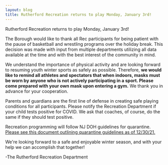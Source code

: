 ```yaml
---
layout: blog
title: Rutherford Recreation returns to play Monday, January 3rd!
---
```


Rutherford Recreation returns to play Monday, January 3rd!

The Borough would like to thank all Rec participants for being patient with the pause of basketball and wrestling programs over the holiday break. This decision was made with input from multiple departments utilizing all data available at the time and with the best interest of the community in mind.

We understand the importance of physical activity and are looking forward to resuming youth winter sports as safely as possible. Therefore, **we would like to remind all athletes and spectators that when indoors, masks must be worn by anyone who is not actively participating in a sport. Please come prepared with your own mask upon entering a gym.**  We thank you in advance for your cooperation. 

Parents and guardians are the first line of defense in creating safe playing conditions for all participants. Please notify the Recreation Department if your child tests positive for COVID. We ask that coaches, of course, do the same if they should test positive. 

Recreation programming will follow NJ DOH guidelines for quarantine. [Please see this document outlining quarantine guidelines as of 12/30/21.](https://storage.googleapis.com/static.rutherford-nj.com/recreation/Winter%202022%20COVID%20Prep.pdf) 

We're looking forward to a safe and enjoyable winter season, and with your help we can accomplish that together!

-The Rutherford Recreation Department

